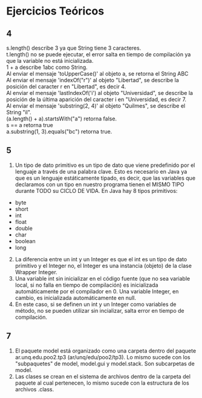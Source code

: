 # Ejercicios Teóricos

## 4
<p>s.length() describe 3 ya que String tiene 3 caracteres.<br>
t.length() no se puede ejecutar, el error salta en tiempo de compilación ya que la variable no está inicializada. <br>
1 + a describe 1abc como String. <br>
Al enviar el mensaje 'toUpperCase()' al objeto a, se retorna el String ABC<br>
Al enviar el mensaje 'indexOf("r")' al objeto "Libertad", se describe la posición del caracter r en "Libertad", es decir 4.<br>
Al enviar el mensaje 'lastIndexOf('i') al objeto "Universidad", se describe la posición de la última aparición del caracter i en "Universidad, es decir 7. <br>
Al enviar el mensaje 'substring(2, 4)' al objeto "Quilmes", se describe el String "il". <br>
(a.length() + a).startsWith("a") retorna false. <br>
s == a retorna true <br>
a.substring(1, 3).equals("bc") retorna true.
</p>

## 5
1. Un tipo de dato primitivo es un tipo de dato que viene predefinido por el lenguaje a través de una palabra clave. Esto es necesario en Java ya que es un lenguaje estáticamente tipado, es decir, que las variables que declaramos con un tipo en nuestro programa tienen el MISMO TIPO durante TODO su CICLO DE VIDA. En Java hay 8 tipos primitivos:
* byte
* short
* int
* float
* double
* char
* boolean
* long
2. La diferencia entre un int y un Integer es que el int es un tipo de dato primitivo y el Integer no, el Integer es una instancia (objeto) de la clase Wrapper Integer. 
3. Una variable int sin inicializar en el código fuente (que no sea variable local, si no falla en tiempo de compilación) es inicializada automáticamente por el compilador en 0. Una variable Integer, en cambio, es inicializada automáticamente en null.
4. En este caso, si se definen un int y un Integer como variables de método, no se pueden utilizar sin incializar, salta error en tiempo de compilación.

## 7
1. El paquete model está organizado como una carpeta dentro del paquete ar.unq.edu.poo2.tp3 (ar/unq/edu/poo2/tp3). Lo mismo sucede con los "subpaquetes" de model, model.gui y model.stack. Son subcarpetas de model.
2. Las clases se crean en el sistema de archivos dentro de la carpeta del paquete al cual pertenecen, lo mismo sucede con la estructura de los archivos .class.